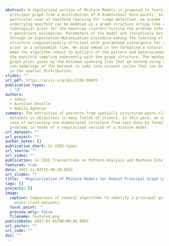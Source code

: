 ```yaml
---
abstract: A regularized version of Mixture Models is proposed to learn a
  principal graph from a distribution of D-dimensional data points. In the
  particular case of manifold learning for ridge detection, we assume that the
  underlying manifold can be modeled as a graph structure acting like a
  topological prior for the Gaussian clusters turning the problem into a maximum
  a posteriori estimation. Parameters of the model are iteratively estimated
  through an Expectation-Maximization procedure making the learning of the
  structure computationally efficient with guaranteed convergence for any graph
  prior in a polynomial time. We also embed in the formalism a natural way to
  make the algorithm robust to outliers of the pattern and heteroscedasticity of
  the manifold sampling coherently with the graph structure. The method uses a
  graph prior given by the minimum spanning tree that we extend using random
  sub-samplings of the dataset to take into account cycles that can be observed
  in the spatial distribution.
slides: ""
url_pdf: https://arxiv.org/abs/2106.09035
publication_types:
  - "2"
authors:
  - admin
  - Aurélien Decelle
  - Nabila Aghanim
summary: The extraction of patterns from spatially structured point-cloud
  datasets is ubiquitous in many fields of science. In this work, we address the
  case of extracting one-dimensional structure from such data by formulating the
  problems in terms of a regularised version of a mixture model.
url_dataset: ""
url_project: ""
author_notes: []
publication_short: In IEEE-tpami
url_source: ""
url_video: ""
publication: In IEEE Transactions on Pattern Analysis and Machine Intelligence
featured: true
date: 2021-11-04T15:48:10.892Z
url_slides: ""
title: " Regularization of Mixture Models for Robust Principal Graph Learning"
tags: []
projects: []
image:
  caption: Comparison of several algorithms to identify a principal graph in
    point-cloud datasets.
  focal_point: ""
  preview_only: false
  filename: featured.png
publishDate: 2017-01-01T00:00:00.000Z
url_poster: ""
url_code: ""
doi: ""
---
```

